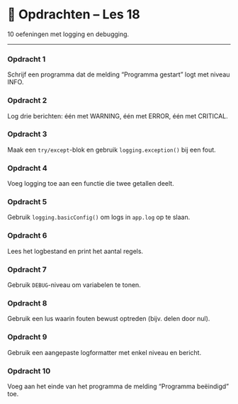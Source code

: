 # 🧩 Opdrachten – Les 18

10 oefeningen met logging en debugging.

---

### Opdracht 1
Schrijf een programma dat de melding “Programma gestart” logt met niveau INFO.

### Opdracht 2
Log drie berichten: één met WARNING, één met ERROR, één met CRITICAL.

### Opdracht 3
Maak een `try/except`-blok en gebruik `logging.exception()` bij een fout.

### Opdracht 4
Voeg logging toe aan een functie die twee getallen deelt.

### Opdracht 5
Gebruik `logging.basicConfig()` om logs in `app.log` op te slaan.

### Opdracht 6
Lees het logbestand en print het aantal regels.

### Opdracht 7
Gebruik `DEBUG`-niveau om variabelen te tonen.

### Opdracht 8
Gebruik een lus waarin fouten bewust optreden (bijv. delen door nul).

### Opdracht 9
Gebruik een aangepaste logformatter met enkel niveau en bericht.

### Opdracht 10
Voeg aan het einde van het programma de melding “Programma beëindigd” toe.
